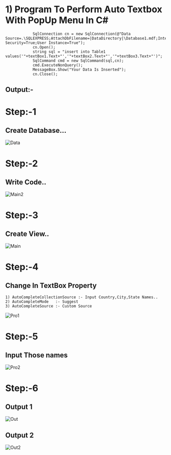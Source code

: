 # 1) Program To Perform Auto Textbox With PopUp Menu In C#
```
            SqlConnection cn = new SqlConnection(@"Data Source=.\SQLEXPRESS;AttachDbFilename=|DataDirectory|\Database1.mdf;Integrated Security=True;User Instance=True");
            cn.Open();
            string sql = "insert into Table1 values('"+textBox1.Text+"','"+textBox2.Text+"','"+textBox3.Text+"')";
            SqlCommand cmd = new SqlCommand(sql,cn);
            cmd.ExecuteNonQuery();
            MessageBox.Show("Your Data Is Inserted");
            cn.Close();       
```

## Output:-

# Step:-1
## Create Database...
![Data](https://user-images.githubusercontent.com/112624754/218632189-8c0e5508-98f3-432a-8d39-5dc1a72387b2.png)
# Step:-2
## Write Code..
![Main2](https://user-images.githubusercontent.com/112624754/218632249-2f205112-1496-4c55-b1a4-a4280a80f2c5.png)
# Step:-3
## Create View..
![Main](https://user-images.githubusercontent.com/112624754/218632386-b24f4a08-b27d-4efc-8627-6e18a6149f40.png)
# Step:-4
## Change In TextBox Property
```
1) AutoCompleteCollectionSource :- Input Country,City,State Names..
2) AutoCompleteMode   :- Suggest
3) AutoCompleteSource :- Custom Source
```
![Pro1](https://user-images.githubusercontent.com/112624754/218632415-4dc2a4b3-5bd1-47d2-9840-c3774cfff683.png)
# Step:-5
## Input Those names
![Pro2](https://user-images.githubusercontent.com/112624754/218632429-f27bd5dc-57ec-46a3-aa38-f478ac77aa66.png)
# Step:-6 
## Output 1
![Out](https://user-images.githubusercontent.com/112624754/218632437-f71332da-56e6-4637-8fbf-0968afc14eea.png)
## Output 2
![Out2](https://user-images.githubusercontent.com/112624754/218632442-f9a646da-8131-4849-aa8d-00607807d0d8.png)

